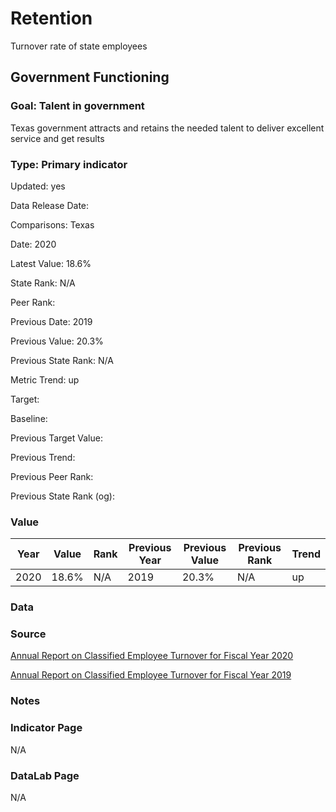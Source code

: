 # Retention

Turnover rate of state employees

## Government Functioning

### Goal: Talent in government

Texas government attracts and retains the needed talent to deliver excellent service and get results

### Type: Primary indicator

Updated: yes

Data Release Date: 

Comparisons: Texas

Date: 2020

Latest Value: 18.6% 

State Rank: N/A

Peer Rank: 

Previous Date: 2019

Previous Value: 20.3%

Previous State Rank: N/A

Metric Trend: up

Target: 

Baseline: 

Previous Target Value: 

Previous Trend: 

Previous Peer Rank: 

Previous State Rank (og): 

### Value

| Year      |  Value      | Rank        | Previous Year | Previous Value | Previous Rank | Trend | 
| ----------- | ----------- | ----------- | ----------- | ----------- | ----------- | -----------|
|   2020      |  18.6%      |    N/A     |    2019     |     20.3%   |     N/A      |     up    | 


### Data

### Source

[Annual Report on Classified Employee Turnover for Fiscal Year 2020](https://sao.texas.gov/SAOReports/ReportNumber?id=21-703)

[Annual Report on Classified Employee Turnover for Fiscal Year 2019](https://sao.texas.gov/SAOReports/ReportNumber?id=20-703)



### Notes

### Indicator Page

N/A


### DataLab Page

N/A